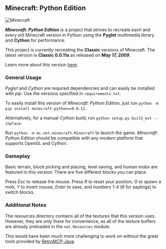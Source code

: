 ## Minecraft: Python Edition

![Minecraft](/screenshot.png?raw=true)

_**Minecraft: Python Edition**_ is a project that strives to recreate each and every old Minecraft version in Python using the **Pyglet** multimedia library and **Cython** for performance.

This project is currently recreating the **Classic** versions of Minecraft. The latest version is **Classic 0.0.11a** as released on _**May 17, 2009**_.

Learn more about this version [here](https://minecraft.fandom.com/wiki/Java_Edition_Classic_0.0.11a).

### General Usage

*Pyglet* and *Cython* are required dependencies and can easily be installed with *pip*. Use the versions specified in `requirements.txt`.

To easily install this version of *Minecraft: Python Edition*, just run `python -m pip install minecraft-python==0.0.11`.

Alternatively, for a manual Cython build, run `python setup.py build_ext --inplace`.

Run `python -m mc.net.minecraft.Minecraft` to launch the game. *Minecraft: Python Edition* should be compatible with any modern platform that supports OpenGL and Cython.

### Gameplay

Basic terrain, block picking and placing, level saving, and human mobs are featured in this version. There are five different blocks you can place.

Press *Esc* to release the mouse. Press *R* to reset your position, *G* to spawn a mob, *Y* to invert mouse, *Enter* to save, and numbers *1-4* (*6* for saplings) to switch blocks.

### Additional Notes

The resources directory contains all of the textures that this version uses. However,
they are only there for convenience, as all of the texture buffers are already preloaded
in the `net.Resources` module.

This would have been much more challenging to work on without the great tools provided by [RetroMCP-Java](https://github.com/MCPHackers/RetroMCP-Java).
